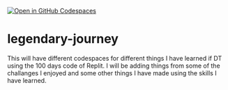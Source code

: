 [![Open in GitHub Codespaces](https://github.com/codespaces/badge.svg)](https://codespaces.new/Soph8908/legendary-journey)

# legendary-journey

This will have different codespaces for different things I have learned if DT using the 100 days code of Replit.
I will be adding things from some of the challanges I enjoyed and some other things I have made using the skills I have learned.
